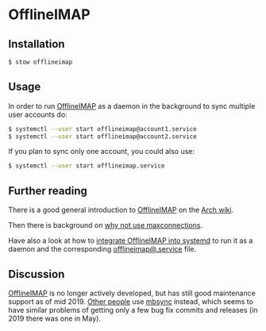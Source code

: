 # OfflineIMAP

## Installation

```bash
$ stow offlineimap
```

## Usage

In order to run [OfflineIMAP] as a daemon in the background to sync multiple
user accounts do:

```bash
$ systemctl --user start offlineimap@account1.service
$ systemctl --user start offlineimap@account2.service
```

If you plan to sync only one account, you could also use:

```bash
$ systemctl --user start offlineimap.service
```


## Further reading

There is a good general introduction to [OfflineIMAP] on the [Arch wiki].

Then there is background on [why not use maxconnections].

Have also a look at how to [integrate OfflineIMAP into systemd] to run it as a
daemon and the corresponding [offlineimap@.service] file.


## Discussion

[OfflineIMAP] is no longer actively developed, but has still good maintenance
support as of mid 2019.
[Other people] use [mbsync] instead, which seems to have similar problems of
getting only a few bug fix commits and releases (in 2019 there was one in May).


[OfflineIMAP]: http://www.offlineimap.org/
[Arch wiki]: https://wiki.archlinux.org/index.php/OfflineIMAP
[why not use maxconnections]: http://www.offlineimap.org/configuration/2016/01/29/why-i-m-not-using-maxconnctions.html
[integrate OfflineIMAP into systemd]: http://www.offlineimap.org/doc/contrib/systemd.html
[offlineimap@.service]: https://github.com/OfflineIMAP/offlineimap/blob/master/contrib/systemd/offlineimap%40.service
[Other people]: https://webgefrickel.de/blog/a-modern-mutt-setup
[mbsync]: http://isync.sourceforge.net/mbsync.html
